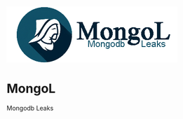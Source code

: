 ![alt tag](https://github.com/jccamel/MongoL/blob/master/pics/mongol.jpg?raw=true)
# MongoL
Mongodb Leaks
